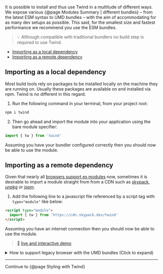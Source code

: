 It is possible to install and thus use Twind in a multitude of different ways. We expose various {@page Modules Summary | different bundles} – from the latest ESM syntax to UMD bundles – with the aim of accommodating for as many dev setups as possible. This said, for the smallest size and fastest performance we recommend you use the ESM bundles.

> 💡 Although compatible with traditional bundlers no build step is required to use Twind.

<!-- START doctoc generated TOC please keep comment here to allow auto update -->
<!-- DON'T EDIT THIS SECTION, INSTEAD RE-RUN doctoc TO UPDATE -->

- [Importing as a local dependency](#importing-as-a-local-dependency)
- [Importing as a remote dependency](#importing-as-a-remote-dependency)

<!-- END doctoc generated TOC please keep comment here to allow auto update -->

## Importing as a local dependency

Most build tools rely on packages to be installed locally on the machine they are running on. Usually these packages are available on and installed via npm. Twind is no different in this regard.

1. Run the following command in your terminal, from your project root:

```sh
npm i twind
```

2. Then go ahead and import the module into your application using the bare module specifier:

```js
import { tw } from 'twind'
```

Assuming you have your bundler configured correctly then you should now be able to use the module.

## Importing as a remote dependency

Given that nearly all [browsers support es modules](https://caniuse.com/es6-module) now, sometimes it is desirable to import a module straight from from a CDN such as [skypack](https://skypack.dev/), [unpkg](https://unpkg.com/) or [jspm](https://jspm.dev/).

1. Add the following line to a javascript file referenced by a script tag with `type="module"` like below:

```html
<script type="module">
  import { tw } from 'https://cdn.skypack.dev/twind'
</script>
```

Assuming you have an internet connection then you should now be able to use the module.

> 🚀 [live and interactive demo](https://esm.codes/#aW1wb3J0IHsgdHcgfSBmcm9tICdodHRwczovL2Nkbi5za3lwYWNrLmRldi90d2luZCcKCmRvY3VtZW50LmJvZHkuaW5uZXJIVE1MID0gYAogIDxtYWluIGNsYXNzPSIke3R3YGgtc2NyZWVuIGJnLXB1cnBsZS00MDAgZmxleCBpdGVtcy1jZW50ZXIganVzdGlmeS1jZW50ZXJgfSI+CiAgICA8aDEgY2xhc3M9IiR7dHdgZm9udC1ib2xkIHRleHQoY2VudGVyIDV4bCB3aGl0ZSBzbTpncmF5LTgwMCBtZDpwaW5rLTcwMClgfSI+CiAgICAgIFRoaXMgaXMgVHdpbmQhCiAgICA8L2gxPgogIDwvbWFpbj4KYA==)

<details><summary>How to support legacy browser with the UMD bundles (Click to expand)</summary>

> 💡 You may need to provide certain {@page Browser Support | polyfills} depending on your target browser.

```html
<script src="https://unpkg.com/twind/twind.umd.js"></script>
<script>
  var tw = twind.tw
</script>
```

</details>

<hr/>

Continue to {@page Styling with Twind}
